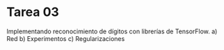 # Tarea 03
Implementando reconocimiento de dígitos con librerías de TensorFlow.
a) Red
b) Experimentos
c) Regularizaciones
